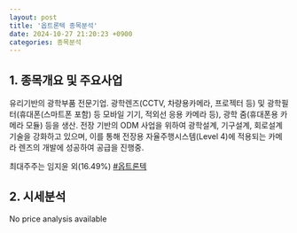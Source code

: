 ```yaml
---
layout: post
title: '옵트론텍 종목분석'
date: 2024-10-27 21:20:23 +0900
categories: 종목분석
---
```


## 1. 종목개요 및 주요사업

유리기반의 광학부품 전문기업. 광학렌즈(CCTV, 차량용카메라, 프로젝터 등) 및 광학필터(휴대폰(스마트폰 포함) 등 모바일 기기, 적외선 응용 카메라 등), 광학 줌(휴대폰용 카메라 모듈) 등을 생산. 전장 기반의 ODM 사업을 위하여 광학설계, 기구설계, 회로설계 기술을 강화하고 있으며, 이를 통해 전장용 자율주행시스템(Level 4)에 적용되는 카메라 렌즈의 개발에 성공하여 공급을 진행중.

최대주주는 임지윤 외(16.49%)
[#옵트론텍](#)

## 2. 시세분석

No price analysis available
